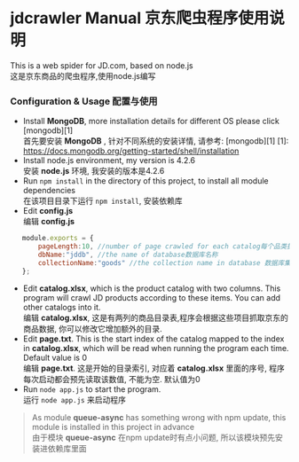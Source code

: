 ﻿jdcrawler Manual 京东爬虫程序使用说明
=========

This is a web spider for JD.com, based on node.js   
这是京东商品的爬虫程序,使用node.js编写

### Configuration & Usage 配置与使用

- Install **MongoDB**, more installation details for different OS please click [mongodb][1]   
  首先要安装 **MongoDB** , 针对不同系统的安装详情, 请参考: [mongodb][1]
[1]: https://docs.mongodb.org/getting-started/shell/installation
- Install node.js environment, my version is 4.2.6    
  安装 **node.js** 环境, 我安装的版本是4.2.6
- Run `npm install` in the directory of this project, to install all module dependencies    
  在该项目目录下运行 `npm install`, 安装依赖库
- Edit **config.js**    
  编辑 **config.js**

```js
   module.exports = {
       pageLength:10, //number of page crawled for each catalog每个品类抓取的页数
       dbName:"jddb", //the name of database数据库名称
       collectionName:"goods" //the collection name in database 数据库集合名称
   };

```
- Edit **catalog.xlsx**, which is the product catalog with two columns. This program will crawl JD products according to these items. You can add other catalogs into it.    
  编辑 **catalog.xlsx**, 这是有两列的商品目录表,程序会根据这些项目抓取京东的商品数据, 你可以修改它增加额外的目录.
- Edit **page.txt**. This is the start index of the catalog mapped to the index in **catalog.xlsx**, which will be read when running the program each time. Default value is 0   
  编辑  **page.txt**. 这是开始的目录索引, 对应着 **catalog.xlsx** 里面的序号, 程序每次启动都会预先读取该数值, 不能为空. 默认值为0
- Run `node app.js` to start the program.   
  运行 `node app.js` 来启动程序

> As module **queue-async** has something wrong with npm update, this module is installed in this project in advance    
  由于模块 **queue-async** 在npm update时有点小问题, 所以该模块预先安装进依赖库里面
